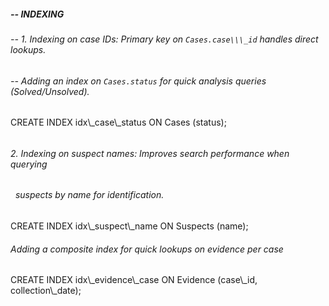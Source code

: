 ##### -- INDEXING







###### -- 1. Indexing on case IDs: Primary key on `Cases.case\\\_id` handles direct lookups.

###### --    Adding an index on `Cases.status` for quick analysis queries (Solved/Unsolved).



CREATE INDEX idx\\\_case\\\_status ON Cases (status);





###### 

###### 2\. Indexing on suspect names: Improves search performance when querying

###### &nbsp;  suspects by name for identification.



CREATE INDEX idx\\\_suspect\\\_name ON Suspects (name);







###### Adding a composite index for quick lookups on evidence per case



CREATE INDEX idx\\\_evidence\\\_case ON Evidence (case\\\_id, collection\\\_date);



